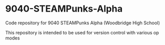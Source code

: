 # 9040-STEAMPunks-Alpha
Code repository for 9040 STEAMPunks Alpha (Woodbridge High School)

This repository is intended to be used for version control with various op modes

